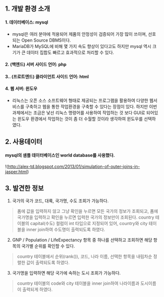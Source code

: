 ## 1. 개발 환경 소개
#### 1. 데이터베이스: mysql
  - mysql은 여러 분야에 적용되어 제품의 안정성이 검증되어 가장 많이 쓰이며, 선호되는 Open Source DBMS이다.
  - MariaDB가 MySQL에 비해 몇 가지 속도 향상이 있다고도 하지만 mysql 역시 크기가 큰 데이터 집합도 빠르고 효과적으로 처리할 수 있다.

#### 2. (백엔드) 서버 사이드 언어: php
#### 3.. (프로트엔드) 클라이언트 사이드 언어: html
#### 4. 웹 서버: 윈도우
  - 리눅스는 오픈 소스 소프트웨어 형태로 제공되는 프로그램을 활용하여 다양한 웹서비스를  구축하고 웹을 통한 작업환경을 구축할 수 있다는 장점이 있다. 하지만 이번 과제에서는 조금은  낯선 리눅스 명령어를 사용하여 작업하는 것 보다 GUI로 되어있는 윈도우 환경에서 작업하는 것이 좀 더 수월할 것이라 생각하여 윈도우를 선택하였다.


## 2. 사용데이터
#### mysql의 샘플 데이터베이스인 world database를 사용했다.
!(http://alex-td.blogspot.com/2013/01/simulation-of-outer-joins-in-jasper.html)

## 3. 발견한 정보
1. 국가의 국가 코드, 대륙, 국가명, 수도 조회가 가능하다. 
> 폼에 값을 입력하지 않고 그냥 확인을 누르면 모든 국가의 정보가 조회되고, 폼에 국가명을 입력하고 확인을 누르면 입력한 국가의 정보만이 조회된다. country 테이블의 capital(수도) 컬럼이 int 타입으로 지정되어 있어, country와 city 테이블을 inner join하여 수도명이 출력되도록 하였다.
2. GNP / Population / LifeExpectancy 항목 중 하나를 선택하고 조회하면 해당 항목의 국가별 순위를 확인할 수 있다. 
> country 테이블에서 순위(rank()), 코드, 나라 이름, 선택한 항목을 내림차순 정렬한 값이 출력되도록 하였다.

3. 국가명을 입력하면 해당 국가에 속하는 도시 조회가 가능하다. 
> country 테이블의 code와 city 테이블을 inner join하여 나라이름과 도시이름이 출력되게 하였다.
